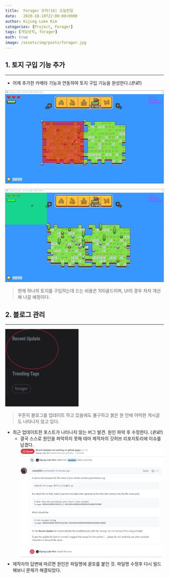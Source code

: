 ```yaml
---
title:  Forager 모작(16) 오늘한일
date:   2020-10-10T22:00:00+0900
author: Kijung Luke Kim
categories: [Project, Forager]
tags: [게임모작, forager]
math: true
image: /assets/img/posts/forager.jpg
---
```


## 1. 토지 구입 기능 추가 
---
 
- 어제 추가한 카메라 기능과 연동하여 토지 구입 기능을 완성한다.(*완료!*)

![20201010-1.png](/assets/img/posts/20201010-1.PNG)

![20201010-2.png](/assets/img/posts/20201010-2.PNG)

> 현재 하나의 토지를 구입하는데 드는 비용은 100골드이며, UI의 경우 차차 개선해 나갈 예정이다.

## 2. 블로그 관리
---
![20201009-1.png](/assets/img/posts/20201009-1.PNG)
> 꾸준히 블로그를 업데이트 하고 있음에도 불구하고 붉은 원 안에 어떠한 게시글도 나타나지 않고 있다.

- 최근 업데이트한 포스트가 나타나지 않는 버그 발견. 원인 파악 후 수정한다. (*완료!*)
  - 결국 스스로 원인을 파악하지 못해 테마 제작자의 깃허브 리포지토리에 이슈를 남겼다.
![20201010-3.png](/assets/img/posts/20201010-3.PNG)
- 제작자의 답변에 따르면 원인은 파일명에 괄호를 붙인 것. 파일명 수정후 다시 빌드해보니 문제가 해결되었다.